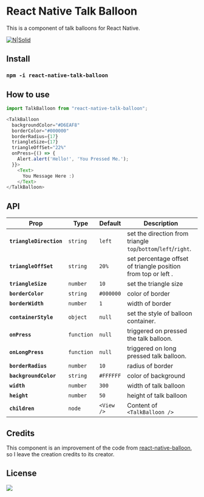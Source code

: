 # React Native Talk Balloon
This is a component of talk balloons for React Native.



[![N|Solid](https://img.shields.io/badge/release-v1.0-blue.svg)](https://nodesource.com/products/nsolid)

## Install
### `npm -i react-native-talk-balloon`

## How to use
```javascript
import TalkBalloon from "react-native-talk-balloon";

<TalkBalloon
  backgroundColor="#D6EAF8"
  borderColor="#000000"
  borderRadius={17}
  triangleSize={17}
  triangleOffSet="22%"
  onPress={() => {
    Alert.alert('Hello!', 'You Pressed Me.');
  }}>
    <Text>
      You Message Here :)
    </Text>
</TalkBalloon>
```
## API

| Prop | Type | Default | Description |
|---|---|---| ---|
|**`triangleDirection`**| `string`| `left` |set the  direction from triangle  `top`/`bottom`/`left`/`right`.  |
|**`triangleOffSet`**| `string`| `20%` |set percentage offset of triangle position from top or left . |
|**`triangleSize`**|  `number`|`10` |set the triangle size |
|**`borderColor`**| `string`| `#000000` |color of border|
|**`borderWidth`**|  `number`| `1` |width of border|
|**`containerStyle`**| `object`| `null` |set the style of balloon container. |
|**`onPress`**| `function`| `null` |triggered on pressed the talk balloon.|
|**`onLongPress`**|  `function`| `null` |triggered on long pressed talk balloon.|
|**`borderRadius`**| `number`| `10` |radius of border|
|**`backgroundColor`**| `string`| `#FFFFFF` |color of background|
|**`width`**| `number`| `300` |width of talk balloon|
|**`height`**| `number`| `50` |height of talk balloon|
|**`children`**| `node`| `<View />` |Content of `<TalkBalloon />`|

## Credits
This component is an improvement of the code from [react-native-balloon](https://github.com/takahi5/react-native-balloon "react-native-balloon"), so I leave the creation credits to its creator.

## License

![](https://img.shields.io/badge/license-MIT-green)
